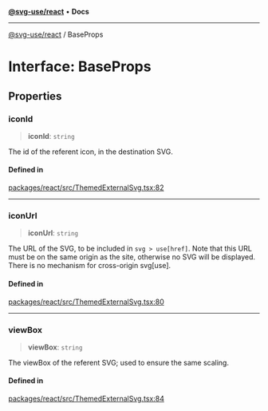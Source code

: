 [**@svg-use/react**](../README.md) • **Docs**

---

[@svg-use/react](../README.md) / BaseProps

# Interface: BaseProps

## Properties

### iconId

> **iconId**: `string`

The id of the referent icon, in the destination SVG.

#### Defined in

[packages/react/src/ThemedExternalSvg.tsx:82](https://github.com/fpapado/svg-use/blob/main/packages/react/src/ThemedExternalSvg.tsx#L82)

---

### iconUrl

> **iconUrl**: `string`

The URL of the SVG, to be included in `svg > use[href]`. Note that this URL must
be on the same origin as the site, otherwise no SVG will be displayed. There is
no mechanism for cross-origin svg[use].

#### Defined in

[packages/react/src/ThemedExternalSvg.tsx:80](https://github.com/fpapado/svg-use/blob/main/packages/react/src/ThemedExternalSvg.tsx#L80)

---

### viewBox

> **viewBox**: `string`

The viewBox of the referent SVG; used to ensure the same scaling.

#### Defined in

[packages/react/src/ThemedExternalSvg.tsx:84](https://github.com/fpapado/svg-use/blob/main/packages/react/src/ThemedExternalSvg.tsx#L84)
